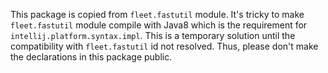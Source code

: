 This package is copied from `fleet.fastutil` module.
It's tricky to make `fleet.fastutil` module compile with Java8 which
is the requirement for `intellij.platform.syntax.impl`.
This is a temporary solution until the compatibility with `fleet.fastutil` id not resolved.
Thus, please don't make the declarations in this package public. 